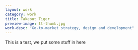 ```yaml
---
layout: work
category: work
title: Takeout Tiger
preview-image: tt-thumb.jpg
work-desc: "Go-to-market strategy, design and development"
---
```


This is a test, we put some stuff in here
